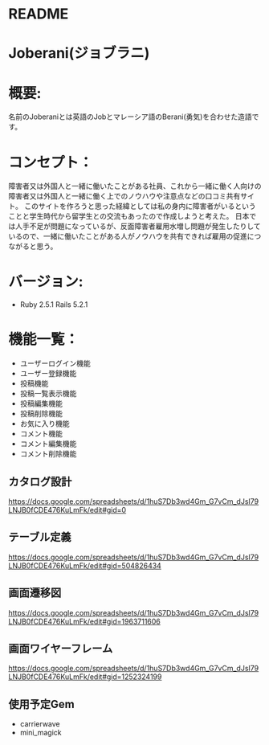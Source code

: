 # README

# Joberani(ジョブラニ)

# 概要:
名前のJoberaniとは英語のJobとマレーシア語のBerani(勇気)を合わせた造語です。

# コンセプト：
障害者又は外国人と一緒に働いたことがある社員、これから一緒に働く人向けの障害者又は外国人と一緒に働く上でのノウハウや注意点などの口コミ共有サイト。
このサイトを作ろうと思った経緯としては私の身内に障害者がいるということと学生時代から留学生との交流もあったので作成しようと考えた。
日本では人手不足が問題になっているが、反面障害者雇用水増し問題が発生したりしているので、一緒に働いたことがある人がノウハウを共有できれば雇用の促進につながると思う。

# バージョン:
* Ruby 2.5.1 Rails 5.2.1

# 機能一覧：
* ユーザーログイン機能
* ユーザー登録機能
* 投稿機能
* 投稿一覧表示機能
* 投稿編集機能
* 投稿削除機能
* お気に入り機能
* コメント機能
* コメント編集機能
* コメント削除機能


## カタログ設計
https://docs.google.com/spreadsheets/d/1huS7Db3wd4Gm_G7vCm_dJsI79LNJB0fCDE476KuLmFk/edit#gid=0

## テーブル定義
https://docs.google.com/spreadsheets/d/1huS7Db3wd4Gm_G7vCm_dJsI79LNJB0fCDE476KuLmFk/edit#gid=504826434

## 画面遷移図
https://docs.google.com/spreadsheets/d/1huS7Db3wd4Gm_G7vCm_dJsI79LNJB0fCDE476KuLmFk/edit#gid=1963711606

## 画面ワイヤーフレーム
https://docs.google.com/spreadsheets/d/1huS7Db3wd4Gm_G7vCm_dJsI79LNJB0fCDE476KuLmFk/edit#gid=1252324199

## 使用予定Gem
* carrierwave
* mini_magick